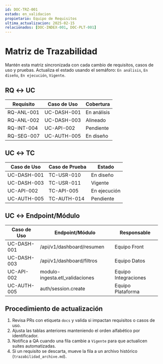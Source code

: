 ```yaml
---
id: DOC-TRZ-001
estado: en_validacion
propietario: Equipo de Requisitos
ultima_actualizacion: 2025-02-15
relacionados: [DOC-INDEX-001, DOC-PLT-001]
---
```

# Matriz de Trazabilidad

Mantén esta matriz sincronizada con cada cambio de requisitos, casos de uso y pruebas. Actualiza el estado usando el semáforo: `En análisis`, `En diseño`, `En ejecución`, `Vigente`.

## RQ ↔ UC
| Requisito | Caso de Uso | Cobertura |
|-----------|-------------|-----------|
| RQ-ANL-001 | UC-DASH-001 | En análisis |
| RQ-ANL-002 | UC-DASH-003 | Alineado |
| RQ-INT-004 | UC-API-002  | Pendiente |
| RQ-SEG-007 | UC-AUTH-005 | En diseño |

## UC ↔ TC
| Caso de Uso | Caso de Prueba | Estado |
|-------------|----------------|--------|
| UC-DASH-001 | TC-USR-010     | En diseño |
| UC-DASH-003 | TC-USR-011     | Vigente |
| UC-API-002  | TC-API-005     | En ejecución |
| UC-AUTH-005 | TC-AUTH-014    | Pendiente |

## UC ↔ Endpoint/Módulo
| Caso de Uso | Endpoint/Módulo | Responsable |
|-------------|-----------------|-------------|
| UC-DASH-001 | /api/v1/dashboard/resumen | Equipo Front |
| UC-DASH-003 | /api/v1/dashboard/filtros | Equipo Datos |
| UC-API-002  | modulo-ingesta.etl_validaciones | Equipo Integraciones |
| UC-AUTH-005 | auth/session.create | Equipo Plataforma |

## Procedimiento de actualización
1. Revisa PRs con etiqueta `docs` y valida si impactan requisitos o casos de uso.
2. Ajusta las tablas anteriores manteniendo el orden alfabético por identificador.
3. Notifica a QA cuando una fila cambie a `Vigente` para que actualicen suites automatizadas.
4. Si un requisito se descarta, mueve la fila a un archivo histórico (`trazabilidad_archive.md`).

